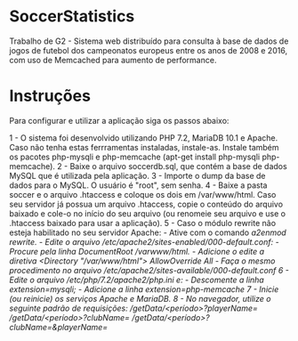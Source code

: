 # SoccerStatistics
Trabalho de G2 - Sistema web distribuído para consulta à base de dados de jogos de futebol dos campeonatos europeus entre os anos de 2008 e 2016, com uso de Memcached para aumento de performance.

# Instruções
Para configurar e utilizar a aplicação siga os passos abaixo:

1 - O sistema foi desenvolvido utilizando PHP 7.2, MariaDB 10.1 e Apache. Caso não tenha estas ferrramentas instaladas, instale-as. Instale também os pacotes php-mysqli e php-memcache (apt-get install php-mysqli php-memcache).
2 - Baixe o arquivo soccerdb.sql, que contém a base de dados MySQL que é utilizada pela aplicação.
3 - Importe o dump da base de dados para o MySQL. O usuário é "root", sem senha.
4 - Baixe a pasta soccer e o arquivo .htaccess e coloque os dois em /var/www/html. Caso seu servidor já possua um arquivo .htaccess, copie o conteúdo do arquivo baixado e cole-o no início do seu arquivo (ou renomeie seu arquivo e use o .htaccess baixado para usar a aplicação).
5 - Caso o módulo rewrite não esteja habilitado no seu servidor Apache:
    - Ative com o comando <i>a2enmod rewrite<i/>.
    - Edite o arquivo /etc/apache2/sites-enabled/000-default.conf:
      - Procure pela linha DocumentRoot /varwww/html.
      - Adicione o edite a diretiva <Directory "/var/www/html"> AllowOverride All </Directory>
    - Faça o mesmo procedimento no arquivo /etc/apache2/sites-available/000-default.conf
6 - Edite o arquivo /etc/php/7.2/apache2/php.ini e:
    - Descomente a linha <i>extension=mysqli;<i/>
    - Adicione a linha <i>extension=php-memcache<i/>
7 - Inicie (ou reinicie) os serviços Apache e MariaDB.
8 - No navegador, utilize o seguinte padrão de requisições:
    /getData/<período>?playerName=<nomeDoJogador>
    /getData/<período>?clubName=<nomeDoClube>
    /getData/<período>?clubName=<nomeDoClube>&playerName=<nomeDoJogador>
